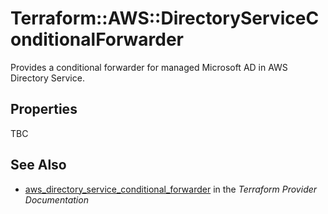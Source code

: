 # Terraform::AWS::DirectoryServiceConditionalForwarder

Provides a conditional forwarder for managed Microsoft AD in AWS Directory Service.

## Properties

TBC

## See Also

* [aws_directory_service_conditional_forwarder](https://www.terraform.io/docs/providers/aws/r/directory_service_conditional_forwarder.html) in the _Terraform Provider Documentation_